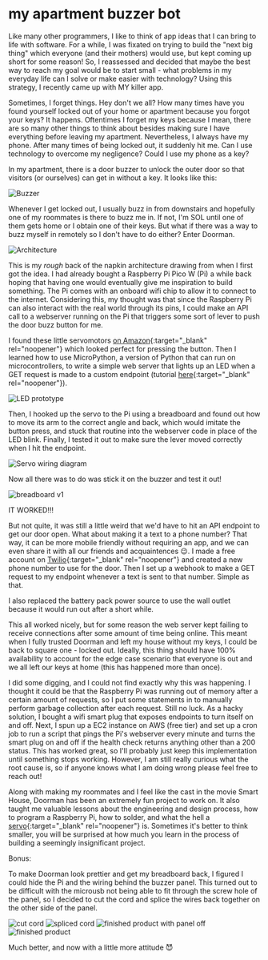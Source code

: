 # my apartment buzzer bot

Like many other programmers, I like to think of app ideas that I can bring to life with software. For a while, I was fixated on trying to build the "next big thing" which everyone (and their mothers) would use, but kept coming up short for some reason! So, I reassessed and decided that maybe the best way to reach my goal would be to start small - what problems in my everyday life can I solve or make easier with technology? Using this strategy, I recently came up with MY killer app.

Sometimes, I forget things. Hey don't we all? How many times have you found yourself locked out of your home or apartment because you forgot your keys? It happens. Oftentimes I forget my keys because I mean, there are so many other things to think about besides making sure I have everything before leaving my apartment. Nevertheless, I always have my phone. After many times of being locked out, it suddenly hit me. Can I use technology to overcome my negligence? Could I use my phone as a key?

In my apartment, there is a door buzzer to unlock the outer door so that visitors (or ourselves) can get in without a key. It looks like this:

![Buzzer](/images/2023-06-28-doorman/buzzer.jpg)

Whenever I get locked out, I usually buzz in from downstairs and hopefully one of my roommates is there to buzz me in. If not, I'm SOL until one of them gets home or I obtain one of their keys. But what if there was a way to buzz myself in remotely so I don't have to do either? Enter Doorman.

![Architecture](/images/2023-06-28-doorman/architecture.jpg)

This is my _rough_ back of the napkin architecture drawing from when I first got the idea. I had already bought a Raspberry Pi Pico W (Pi) a while back hoping that having one would eventually give me inspiration to build something. The Pi comes with an onboard wifi chip to allow it to connect to the internet. Considering this, my thought was that since the Raspberry Pi can also interact with the real world through its pins, I could make an API call to a webserver running on the Pi that triggers some sort of lever to push the door buzz button for me.

I found these little servomotors [on Amazon](https://www.amazon.com/gp/product/B09G9YLKY3/ref=ppx_yo_dt_b_asin_image_o07_s00?ie=UTF8&psc=1){:target="_blank" rel="noopener"} which looked perfect for pressing the button. Then I learned how to use MicroPython, a version of Python that can run on microcontrollers, to write a simple web server that lights up an LED when a GET request is made to a custom endpoint (tutorial [here](https://www.raspberrypi.com/news/how-to-run-a-webserver-on-raspberry-pi-pico-w/){:target="_blank" rel="noopener"}).

![LED prototype](/images/2023-06-28-doorman/led_prototype.jpg)

Then, I hooked up the servo to the Pi using a breadboard and found out how to move its arm to the correct angle and back, which would imitate the button press, and stuck that routine into the webserver code in place of the LED blink. Finally, I tested it out to make sure the lever moved correctly when I hit the endpoint.

![Servo wiring diagram](/images/2023-06-28-doorman/servo_wiring.jpeg)

Now all there was to do was stick it on the buzzer and test it out!

![breadboard v1](/images/2023-06-28-doorman/breadboard_v1.jpg)

IT WORKED!!!

But not quite, it was still a little weird that we'd have to hit an API endpoint to get our door open. What about making it a text to a phone number? That way, it can be more mobile friendly without requiring an app, and we can even share it with all our friends and acquaintences 😉. I made a free account on [Twilio](https://www.twilio.com/try-twilio){:target="_blank" rel="noopener"} and created a new phone number to use for the door. Then I set up a webhook to make a GET request to my endpoint whenever a text is sent to that number. Simple as that.

I also replaced the battery pack power source to use the wall outlet because it would run out after a short while.

This all worked nicely, but for some reason the web server kept failing to receive connections after some amount of time being online. This meant when I fully trusted Doorman and left my house without my keys, I could be back to square one - locked out. Ideally, this thing should have 100% availability to account for the edge case scenario that everyone is out and we all left our keys at home (this has happened more than once).

I did some digging, and I could not find exactly why this was happening. I thought it could be that the Raspberry Pi was running out of memory after a certain amount of requests, so I put some statements in to manually perform garbage collection after each request. Still no luck. As a hacky solution, I bought a wifi smart plug that exposes endpoints to turn itself on and off. Next, I spun up a EC2 instance on AWS (free tier) and set up a cron job to run a script that pings the Pi's webserver every minute and turns the smart plug on and off if the health check returns anything other than a 200 status. This has worked great, so I'll probably just keep this implementation until something stops working. However, I am still really curious what the root cause is, so if anyone knows what I am doing wrong please feel free to reach out!

Along with making my roommates and I feel like the cast in the movie Smart House, Doorman has been an extremely fun project to work on. It also taught me valuable lessons about the engineering and design process, how to program a Raspberry Pi, how to solder, and what the hell a [servo](https://en.wikipedia.org/wiki/Servomotor){:target="_blank" rel="noopener"} is. Sometimes it's better to think smaller, you will be surprised at how much you learn in the process of building a seemingly insignificant project.


Bonus:

To make Doorman look prettier and get my breadboard back, I figured I could hide the Pi and the wiring behind the buzzer panel. This turned out to be difficult with the microusb not being able to fit through the screw hole of the panel, so I decided to cut the cord and splice the wires back together on the other side of the panel.

![cut cord](/images/2023-06-28-doorman/cut_cord.jpg)
![spliced cord](/images/2023-06-28-doorman/spliced_cord.jpg)
![finished product with panel off](/images/2023-06-28-doorman/v2_clean_panel_off.jpg)
![finished product](/images/2023-06-28-doorman/v2_clean.jpg)

Much better, and now with a little more attitude 😈
